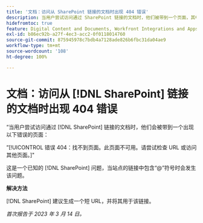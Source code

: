 ```yaml
---
title: '文档：访问从 SharePoint 链接的文档时出现 404 错误'
description: 当用户尝试访问通过 SharePoint 链接的文档时，他们被带到一个页面，其中显示 404 错误。
hidefromtoc: true
feature: Digital Content and Documents, Workfront Integrations and Apps
exl-id: b86ec92b-a27f-4ec3-acc2-0f0118014760
source-git-commit: 875945978c7bdb4a7128ade826b6fbc31da04ae9
workflow-type: tm+mt
source-wordcount: '108'
ht-degree: 100%

---
```


# 文档：访问从 [!DNL SharePoint] 链接的文档时出现 404 错误

<!--Requested article. This issue is on the WF and WFP TOCs.-->

“当用户尝试访问通过 [!DNL SharePoint] 链接的文档时，他们会被带到一个出现以下错误的页面：

”[!UICONTROL 错误 404：找不到页面。此页面不可用。请尝试检查 URL 或访问其他页面。]&quot;

这是一个已知的 [!DNL SharePoint] 问题，当站点的链接中包含“@”符号时会发生该问题。

**解决方法**

[!DNL SharePoint] 建议生成一个短 URL，并将其用于该链接。

_首次报告于 2023 年 3 月 14 日。_
